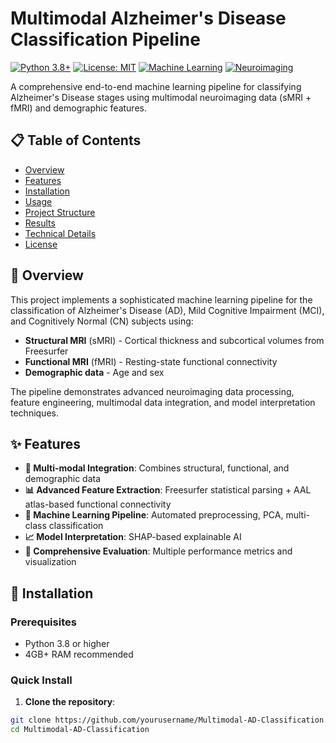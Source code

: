 # Multimodal Alzheimer's Disease Classification Pipeline

[![Python 3.8+](https://img.shields.io/badge/python-3.8+-blue.svg)](https://www.python.org/downloads/)
[![License: MIT](https://img.shields.io/badge/License-MIT-yellow.svg)](https://opensource.org/licenses/MIT)
[![Machine Learning](https://img.shields.io/badge/ML-Scikit--learn-orange.svg)](https://scikit-learn.org/)
[![Neuroimaging](https://img.shields.io/badge/Neuroimaging-Nilearn-green.svg)](https://nilearn.github.io/)

A comprehensive end-to-end machine learning pipeline for classifying Alzheimer's Disease stages using multimodal neuroimaging data (sMRI + fMRI) and demographic features.

## 📋 Table of Contents

- [Overview](#overview)
- [Features](#features)
- [Installation](#installation)
- [Usage](#usage)
- [Project Structure](#project-structure)
- [Results](#results)
- [Technical Details](#technical-details)
- [License](#license)

## 🧠 Overview

This project implements a sophisticated machine learning pipeline for the classification of Alzheimer's Disease (AD), Mild Cognitive Impairment (MCI), and Cognitively Normal (CN) subjects using:

- **Structural MRI** (sMRI) - Cortical thickness and subcortical volumes from Freesurfer
- **Functional MRI** (fMRI) - Resting-state functional connectivity
- **Demographic data** - Age and sex

The pipeline demonstrates advanced neuroimaging data processing, feature engineering, multimodal data integration, and model interpretation techniques.

## ✨ Features

- **🔬 Multi-modal Integration**: Combines structural, functional, and demographic data
- **📊 Advanced Feature Extraction**: Freesurfer statistical parsing + AAL atlas-based functional connectivity
- **🤖 Machine Learning Pipeline**: Automated preprocessing, PCA, multi-class classification
- **📈 Model Interpretation**: SHAP-based explainable AI
- **🎯 Comprehensive Evaluation**: Multiple performance metrics and visualization

## 🚀 Installation

### Prerequisites

- Python 3.8 or higher
- 4GB+ RAM recommended

### Quick Install

1. **Clone the repository**:
```bash
git clone https://github.com/yourusername/Multimodal-AD-Classification.git
cd Multimodal-AD-Classification